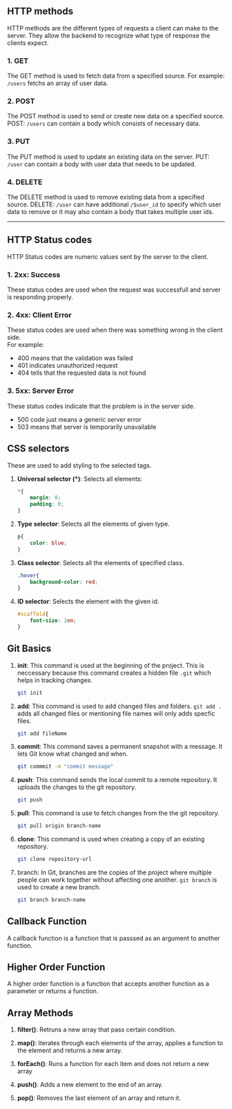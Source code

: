## HTTP methods

HTTP methods are the different types of requests a client can make to the server. They allow the backend to recognize what type of response the clients expect.

### 1. GET
The GET method is used to fetch data from a specified source.  For example: `/users` fetchs an array of user data.

### 2. POST
The POST method is used to send or create new data on a specified source. POST: `/users` can contain a body which consists of necessary data.

### 3. PUT
The PUT method is used to update an existing data on the server. PUT: `/user` can contain a body with user data that needs to be updated.

### 4. DELETE
The DELETE method is used to remove existing data from a specified source. DELETE: `/user` can have additional `/$user_id` to specify which user data to remove or it may also contain a body that takes multiple user ids.

---

## HTTP Status codes

HTTP Status codes are numeric values sent by the server to the client. 

### 1. 2xx: Success
These status codes are used when the request was successfull and server is responding properly.

### 2. 4xx: Client Error
These status codes are used when there was something wrong in the client side.  
For example:  
- 400 means that the validation was failed  
- 401 indicates unauthorized request  
- 404 tells that the requested data is not found

### 3. 5xx: Server Error
These status codes indicate that the problem is in the server side.  
- 500 code just means a generic server error  
- 503 means that server is temporarily unavailable

## CSS selectors
These are used to add styling to the selected tags.
1.  **Universal selector (*)**: Selects all elements:

    ```css
    *{
        margin: 0;
        padding: 0;
    }
    ```

2. **Type selector**: Selects all the elements of given type.
    ```css
    p{
        color: blue;
    }
    ```

3. **Class selector**: Selects all the elements of specified class.
    ```css
    .hover{
        background-color: red;
    }
    ```

4. **ID selector**: Selects the element with the given id.
    ```css
    #scaffold{
        font-size: 2em;
    }
    ```

## Git Basics
1. **init**: This command is used at the beginning of the project. This is neccessary because this command creates a hidden file `.git` which helps in tracking changes.
    ```bash
    git init
    ```

2. **add**: This command is used to add changed files and folders. `git add .` adds all changed files or mentioning file names will only adds specfic files.
    ```bash
    git add fileName
    ```

3. **commit**: This command saves a permanent snapshot with a message. It lets Git know what changed and when.
    ```bash
    git commmit -m "commit message"
    ```

4. **push**: This command sends the local commit to a remote repository. It uploads the changes to the git repository.
    ```bash
    git push
    ```

5. **pull**: This command is use to fetch changes from the the git repository. 
    ```bash
    git pull origin branch-name
    ```

6. **clone**: This command is used when creating a copy of an existing repository.
    ```bash
    git clone repository-url
    ```

7. branch: In Git, branches are the copies of the project where multiple people can work together without affecting one another. `git branch` is used to create a new branch.
    ```bash
    git branch branch-name
    ```

## Callback Function
A callback function is a function that is passsed as an argument to another function.

## Higher Order Function
A higher order function is a function that accepts another function as a parameter or returns a function.

## Array Methods
1. **filter()**: Retruns a new array that pass certain condition.

2. **map()**: Iterates through each elements of the array, applies a function to the element and returns a new array.

3. **forEach()**: Runs a function for each item and does not return a new array

4. **push()**: Adds a new element to the end of an array.

5. **pop()**: Removes the last element of an array and return it.